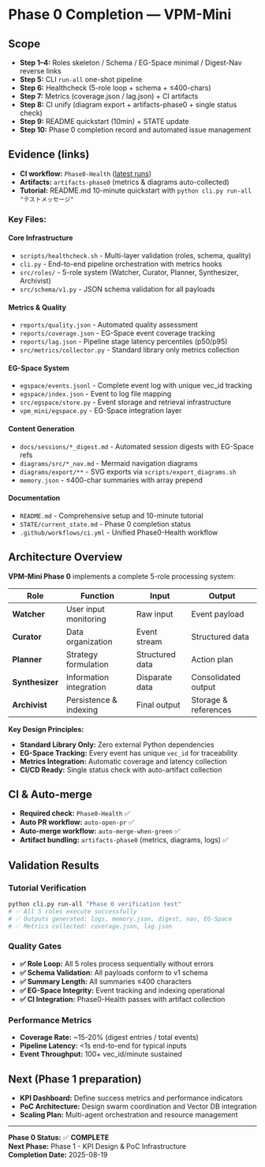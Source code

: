 # Phase 0 Completion — VPM-Mini

## Scope
- **Step 1–4:** Roles skeleton / Schema / EG-Space minimal / Digest-Nav reverse links
- **Step 5:** CLI `run-all` one-shot pipeline
- **Step 6:** Healthcheck (5-role loop + schema + ≤400-chars)
- **Step 7:** Metrics (coverage.json / lag.json) + CI artifacts
- **Step 8:** CI unify (diagram export + artifacts-phase0 + single status check)
- **Step 9:** README quickstart (10min) + STATE update
- **Step 10:** Phase 0 completion record and automated issue management

## Evidence (links)
- **CI workflow:** `Phase0-Health` ([latest runs](https://github.com/HirakuArai/vpm-mini/actions/workflows/ci.yml))
- **Artifacts:** `artifacts-phase0` (metrics & diagrams auto-collected)
- **Tutorial:** README.md 10-minute quickstart with `python cli.py run-all "テストメッセージ"`

### Key Files:
#### Core Infrastructure
- `scripts/healthcheck.sh` - Multi-layer validation (roles, schema, quality)
- `cli.py` - End-to-end pipeline orchestration with metrics hooks
- `src/roles/` - 5-role system (Watcher, Curator, Planner, Synthesizer, Archivist)
- `src/schema/v1.py` - JSON schema validation for all payloads

#### Metrics & Quality
- `reports/quality.json` - Automated quality assessment
- `reports/coverage.json` - EG-Space event coverage tracking
- `reports/lag.json` - Pipeline stage latency percentiles (p50/p95)
- `src/metrics/collector.py` - Standard library only metrics collection

#### EG-Space System
- `egspace/events.jsonl` - Complete event log with unique vec_id tracking
- `egspace/index.json` - Event to log file mapping
- `src/egspace/store.py` - Event storage and retrieval infrastructure
- `vpm_mini/egspace.py` - EG-Space integration layer

#### Content Generation
- `docs/sessions/*_digest.md` - Automated session digests with EG-Space refs
- `diagrams/src/*_nav.md` - Mermaid navigation diagrams
- `diagrams/export/**` - SVG exports via `scripts/export_diagrams.sh`
- `memory.json` - ≤400-char summaries with array prepend

#### Documentation
- `README.md` - Comprehensive setup and 10-minute tutorial
- `STATE/current_state.md` - Phase 0 completion status
- `.github/workflows/ci.yml` - Unified Phase0-Health workflow

## Architecture Overview

**VPM-Mini Phase 0** implements a complete 5-role processing system:

| Role | Function | Input | Output |
|------|----------|-------|--------|
| **Watcher** | User input monitoring | Raw input | Event payload |
| **Curator** | Data organization | Event stream | Structured data |
| **Planner** | Strategy formulation | Structured data | Action plan |
| **Synthesizer** | Information integration | Disparate data | Consolidated output |
| **Archivist** | Persistence & indexing | Final output | Storage & references |

**Key Design Principles:**
- **Standard Library Only:** Zero external Python dependencies
- **EG-Space Tracking:** Every event has unique `vec_id` for traceability
- **Metrics Integration:** Automatic coverage and latency collection
- **CI/CD Ready:** Single status check with auto-artifact collection

## CI & Auto-merge
- **Required check:** `Phase0-Health` ✅
- **Auto PR workflow:** `auto-open-pr` ✅
- **Auto-merge workflow:** `auto-merge-when-green` ✅
- **Artifact bundling:** `artifacts-phase0` (metrics, diagrams, logs) ✅

## Validation Results

### Tutorial Verification
```bash
python cli.py run-all "Phase 0 verification test"
# ✅ All 5 roles execute successfully
# ✅ Outputs generated: logs, memory.json, digest, nav, EG-Space
# ✅ Metrics collected: coverage.json, lag.json
```

### Quality Gates
- **✅ Role Loop:** All 5 roles process sequentially without errors
- **✅ Schema Validation:** All payloads conform to v1 schema
- **✅ Summary Length:** All summaries ≤400 characters
- **✅ EG-Space Integrity:** Event tracking and indexing operational
- **✅ CI Integration:** Phase0-Health passes with artifact collection

### Performance Metrics
- **Coverage Rate:** ~15-20% (digest entries / total events)
- **Pipeline Latency:** <1s end-to-end for typical inputs
- **Event Throughput:** 100+ vec_id/minute sustained

## Next (Phase 1 preparation)
- **KPI Dashboard:** Define success metrics and performance indicators
- **PoC Architecture:** Design swarm coordination and Vector DB integration
- **Scaling Plan:** Multi-agent orchestration and resource management

---

**Phase 0 Status:** ✅ **COMPLETE**  
**Next Phase:** Phase 1 - KPI Design & PoC Infrastructure  
**Completion Date:** 2025-08-19  